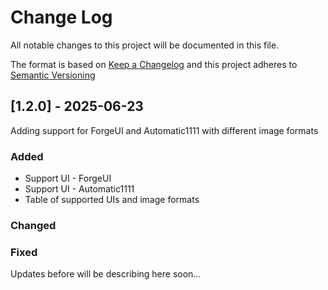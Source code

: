 # Change Log

All notable changes to this project will be documented in this file.

The format is based on [Keep a Changelog](http://keepachangelog.com/)
and this project adheres to [Semantic Versioning](http://semver.org/)

## [1.2.0] - 2025-06-23

Adding support for ForgeUI and Automatic1111 with different image formats

### Added

- Support UI - ForgeUI
- Support UI - Automatic1111
- Table of supported UIs and image formats

### Changed

### Fixed

Updates before will be describing here soon...
